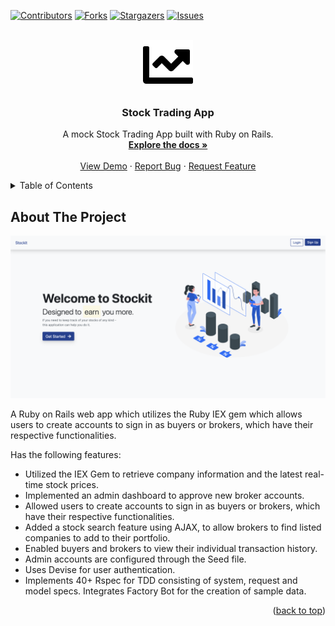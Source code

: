<div id="top"></div>
<!-- PROJECT SHIELDS -->
<!--
*** See the bottom of this document for the declaration of the reference variables
*** for contributors-url, forks-url, etc. This is an optional, concise syntax you may use.
*** https://www.markdownguide.org/basic-syntax/#reference-style-links
-->

[![Contributors][contributors-shield]][contributors-url]
[![Forks][forks-shield]][forks-url]
[![Stargazers][stars-shield]][stars-url]
[![Issues][issues-shield]][issues-url]

<!-- PROJECT LOGO -->
<br />
<div align='center'>
  <a href='https://github.com/yvettetan/stock-trading-app'>
    <img src='images/chart-line-solid.svg' alt='Logo' width='80' height='80'>
  </a>

  <h3 align='center'>Stock Trading App</h3>

  <p align='center'>
    A mock Stock Trading App built with Ruby on Rails.
    <br />
    <a href='https://github.com/yvettetan/stock-trading-app'><strong>Explore the docs »</strong></a>
    <br />
    <br />
    <a href='http://stockit1.herokuapp.com/'>View Demo</a>
    ·
    <a href='https://github.com/yvettetan/stock-trading-app/issues'>Report Bug</a>
    ·
    <a href='https://github.com/yvettetan/stock-trading-app/issues'>Request Feature</a>
  </p>
</div>

<!-- TABLE OF CONTENTS -->
<details>
  <summary>Table of Contents</summary>
  <ol>
    <li>
      <a href="#about-the-project">About The Project</a>
      <ul>
        <li><a href="#built-with">Built With</a></li>
      </ul>
    </li>
    <li>
      <a href="#getting-started">Getting Started</a>
      <ul>
        <li><a href="#prerequisites">Prerequisites</a></li>
        <li><a href="#installation">Installation</a></li>
      </ul>
    </li>
    <li><a href="#usage">Usage</a></li>
    <li><a href="#contributing">Contributing</a></li>
    <li><a href="#contact">Contact</a></li>
  </ol>
</details>

<!-- ABOUT THE PROJECT -->

## About The Project

[![Product Name Screen Shot][product-screenshot]](http://stockit1.herokuapp.com)

A Ruby on Rails web app which utilizes the Ruby IEX gem which allows users to create accounts to sign in as buyers or brokers, which have their respective functionalities.

Has the following features:

- Utilized the IEX Gem to retrieve company information and the latest real-time stock prices.
- Implemented an admin dashboard to approve new broker accounts.
- Allowed users to create accounts to sign in as buyers or brokers, which have their respective functionalities.
- Added a stock search feature using AJAX, to allow brokers to find listed companies to add to their portfolio.
- Enabled buyers and brokers to view their individual transaction history.
- Admin accounts are configured through the Seed file.
- Uses Devise for user authentication.
- Implements 40+ Rspec for TDD consisting of system, request and model specs. Integrates Factory Bot for the creation of sample data.

<p align="right">(<a href="#top">back to top</a>)</p>

<!-- MARKDOWN LINKS & IMAGES -->
<!-- https://www.markdownguide.org/basic-syntax/#reference-style-links -->

[contributors-shield]: https://img.shields.io/github/contributors/yvettetan/stock-trading-app.svg?style=for-the-badge
[contributors-url]: https://github.com/yvettetan/stock-trading-app/graphs/contributors
[forks-shield]: https://img.shields.io/github/forks/yvettetan/stock-trading-app.svg?style=for-the-badge
[forks-url]: https://github.com/yvettetan/stock-trading-app/network/members
[stars-shield]: https://img.shields.io/github/stars/yvettetan/stock-trading-app.svg?style=for-the-badge
[stars-url]: https://github.com/yvettetan/stock-trading-app/stargazers
[issues-shield]: https://img.shields.io/github/issues/yvettetan/stock-trading-app.svg?style=for-the-badge
[issues-url]: https://github.com/yvettetan/stock-trading-app/issues
[product-screenshot]: images/landing-page.png
